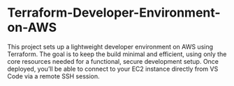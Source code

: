 # Terraform-Developer-Environment-on-AWS
This project sets up a lightweight developer environment on AWS using Terraform. The goal is to keep the build minimal and efficient, using only the core resources needed for a functional, secure development setup. Once deployed, you’ll be able to connect to your EC2 instance directly from VS Code via a remote SSH session.
